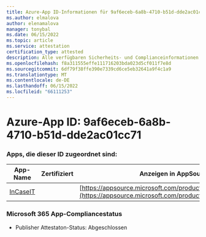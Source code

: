 ```yaml
---
title: Azure-App ID-Informationen für 9af6eceb-6a8b-4710-b51d-dde2ac01cc71
ms.author: elmalova
author: elenamalova
manager: tonybal
ms.date: 06/15/2022
ms.topic: article
ms.service: attestation
certification_type: attested
description: Alle verfügbaren Sicherheits- und Complianceinformationen für 9af6eceb-6a8b-4710-b51d-dde2ac01cc71.
ms.openlocfilehash: f8a311555effe111716203bda023d5cf011f7e8d
ms.sourcegitcommit: 6df79f38ffe390e7339cd6ce5eb32641a9f4c1a9
ms.translationtype: MT
ms.contentlocale: de-DE
ms.lasthandoff: 06/15/2022
ms.locfileid: "66111253"
---
```

# <a name="azure-app-id-9af6eceb-6a8b-4710-b51d-dde2ac01cc71"></a>Azure-App ID: 9af6eceb-6a8b-4710-b51d-dde2ac01cc71


### <a name="apps-associated-with-this-id"></a>Apps, die dieser ID zugeordnet sind:
| **App-Name** | **Zertifiziert** | **Anzeigen in AppSource** |
|--------------|---------------|-----------------------|
| [InCaseIT](../forward/WA200003265.md) |  | [https://appsource.microsoft.com/product/office/WA200003265](https://appsource.microsoft.com/product/office/WA200003265) |

### <a name="microsoft-365-app-compliance-status"></a>Microsoft 365 App-Compliancestatus
- Publisher Attestaton-Status: Abgeschlossen
